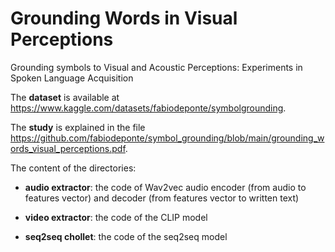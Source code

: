 # Grounding Words in Visual Perceptions
Grounding symbols to Visual and Acoustic Perceptions: Experiments in Spoken Language Acquisition



The **dataset** is available at https://www.kaggle.com/datasets/fabiodeponte/symbolgrounding.

The **study** is explained in the file https://github.com/fabiodeponte/symbol_grounding/blob/main/grounding_words_visual_perceptions.pdf.


The content of the directories:

- **audio extractor**: the code of Wav2vec audio encoder (from audio to features vector) and decoder (from features vector to written text)

- **video extractor**: the code of the CLIP model

- **seq2seq chollet**: the code of the seq2seq model
